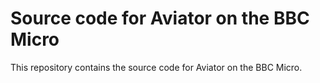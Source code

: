 # Source code for Aviator on the BBC Micro

This repository contains the source code for Aviator on the BBC Micro.